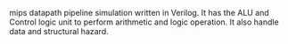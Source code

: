 mips datapath pipeline simulation written in Verilog. It has the ALU and Control logic unit to perform arithmetic and logic operation. It also handle data and structural hazard.
